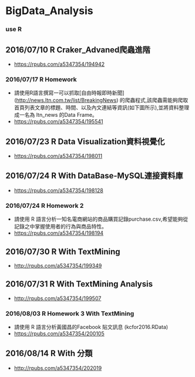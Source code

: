 # BigData_Analysis
### use R
## 2016/07/10 R Craker_Advaned爬蟲進階
 - https://rpubs.com/a5347354/194942

### 2016/07/17 R Homework
 - 請使用R語言撰寫一可以抓取[自由時報即時新聞] (http://news.ltn.com.tw/list/BreakingNews) 的爬蟲程式,該爬蟲需能夠爬取首頁列表文章的標題、時間、以及內文連結等資訊(如下圖所示),並將資料整理成一名為 ltn_news 的Data Frame。
 - https://rpubs.com/a5347354/195541

## 2016/07/23 R Data Visualization資料視覺化
 - https://rpubs.com/a5347354/198011

## 2016/07/24 R With DataBase-MySQL連接資料庫
 - https://rpubs.com/a5347354/198128

### 2016/07/24 R Homework 2
 - 請使用 R 語言分析一知名電商網站的商品購買記錄purchase.csv,希望能夠從記錄之中掌握使用者的行為與商品特性。
 - https://rpubs.com/a5347354/198194

## 2016/07/30 R With TextMining
 - http://rpubs.com/a5347354/199349

## 2016/07/31 R With TextMining Analysis
 - http://rpubs.com/a5347354/199507


### 2016/08/03 R Homework 3 With TextMining
 - 請使用 R 語言分析黃國昌的Facebook 貼文訊息 (kcfor2016.RData)
 - https://rpubs.com/a5347354/200105

## 2016/08/14 R With 分類
 - http://rpubs.com/a5347354/202019
